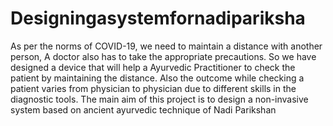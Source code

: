 # Designingasystemfornadipariksha
As per the norms of COVID-19, we need to maintain a distance with another person, A doctor also has to take the appropriate precautions. So we have designed a device that will help a Ayurvedic Practitioner to check the patient by maintaining the distance. Also the outcome while checking a patient varies from physician to physician due to different skills in the diagnostic tools. The main aim of this project is to design a non-invasive system based on ancient ayurvedic technique of Nadi Parikshan
